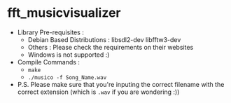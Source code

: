 # fft_musicvisualizer
* Library Pre-requisites : 
  * Debian Based Distributions : libsdl2-dev libfftw3-dev
  * Others : Please check the requirements on their websites
  * Windows is not supported :)
* Compile Commands : 
  * ```make``` 
  * ```./musico -f Song_Name.wav```
* P.S. Please make sure that you're inputing the correct filename with the correct extension (which is ```.wav``` if you are wondering :))
